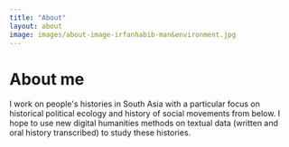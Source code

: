 ```yaml
---
title: "About"
layout: about
image: images/about-image-irfanhabib-man&environment.jpg
---
```


# About me

I work on people's histories in South Asia with a particular focus on historical political ecology and history of social movements from below. I hope to use new digital humanities methods on textual data (written and oral history transcribed) to study these histories.

